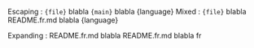 Escaping : `{file}` blabla `` {main} `` blabla {language}
Mixed : `{file}` blabla README.fr.md blabla  {language}

Expanding : README.fr.md blabla README.fr.md blabla fr

